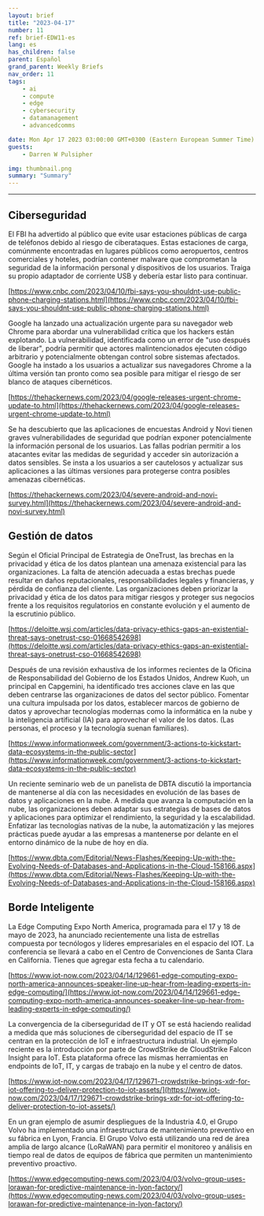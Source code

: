 ```yaml
---
layout: brief
title: "2023-04-17"
number: 11
ref: brief-EDW11-es
lang: es
has_children: false
parent: Español
grand_parent: Weekly Briefs
nav_order: 11
tags:
    - ai
    - compute
    - edge
    - cybersecurity
    - datamanagement
    - advancedcomms

date: Mon Apr 17 2023 03:00:00 GMT+0300 (Eastern European Summer Time)
guests:
    - Darren W Pulsipher

img: thumbnail.png
summary: "Summary"
---
```




---

## Ciberseguridad

El FBI ha advertido al público que evite usar estaciones públicas de carga de teléfonos debido al riesgo de ciberataques. Estas estaciones de carga, comúnmente encontradas en lugares públicos como aeropuertos, centros comerciales y hoteles, podrían contener malware que comprometan la seguridad de la información personal y dispositivos de los usuarios. Traiga su propio adaptador de corriente USB y debería estar listo para continuar.

[https://www.cnbc.com/2023/04/10/fbi-says-you-shouldnt-use-public-phone-charging-stations.html](https://www.cnbc.com/2023/04/10/fbi-says-you-shouldnt-use-public-phone-charging-stations.html)

Google ha lanzado una actualización urgente para su navegador web Chrome para abordar una vulnerabilidad crítica que los hackers están explotando. La vulnerabilidad, identificada como un error de "uso después de liberar", podría permitir que actores malintencionados ejecuten código arbitrario y potencialmente obtengan control sobre sistemas afectados. Google ha instado a los usuarios a actualizar sus navegadores Chrome a la última versión tan pronto como sea posible para mitigar el riesgo de ser blanco de ataques cibernéticos.

[https://thehackernews.com/2023/04/google-releases-urgent-chrome-update-to.html](https://thehackernews.com/2023/04/google-releases-urgent-chrome-update-to.html)

Se ha descubierto que las aplicaciones de encuestas Android y Novi tienen graves vulnerabilidades de seguridad que podrían exponer potencialmente la información personal de los usuarios. Las fallas podrían permitir a los atacantes evitar las medidas de seguridad y acceder sin autorización a datos sensibles. Se insta a los usuarios a ser cautelosos y actualizar sus aplicaciones a las últimas versiones para protegerse contra posibles amenazas cibernéticas.

[https://thehackernews.com/2023/04/severe-android-and-novi-survey.html](https://thehackernews.com/2023/04/severe-android-and-novi-survey.html)

## Gestión de datos

Según el Oficial Principal de Estrategia de OneTrust, las brechas en la privacidad y ética de los datos plantean una amenaza existencial para las organizaciones. La falta de atención adecuada a estas brechas puede resultar en daños reputacionales, responsabilidades legales y financieras, y pérdida de confianza del cliente. Las organizaciones deben priorizar la privacidad y ética de los datos para mitigar riesgos y proteger sus negocios frente a los requisitos regulatorios en constante evolución y el aumento de la escrutinio público.

[https://deloitte.wsj.com/articles/data-privacy-ethics-gaps-an-existential-threat-says-onetrust-cso-01668542698](https://deloitte.wsj.com/articles/data-privacy-ethics-gaps-an-existential-threat-says-onetrust-cso-01668542698)

Después de una revisión exhaustiva de los informes recientes de la Oficina de Responsabilidad del Gobierno de los Estados Unidos, Andrew Kuoh, un principal en Capgemini, ha identificado tres acciones clave en las que deben centrarse las organizaciones de datos del sector público. Fomentar una cultura impulsada por los datos, establecer marcos de gobierno de datos y aprovechar tecnologías modernas como la informática en la nube y la inteligencia artificial (IA) para aprovechar el valor de los datos. (Las personas, el proceso y la tecnología suenan familiares).

[https://www.informationweek.com/government/3-actions-to-kickstart-data-ecosystems-in-the-public-sector](https://www.informationweek.com/government/3-actions-to-kickstart-data-ecosystems-in-the-public-sector)

Un reciente seminario web de un panelista de DBTA discutió la importancia de mantenerse al día con las necesidades en evolución de las bases de datos y aplicaciones en la nube. A medida que avanza la computación en la nube, las organizaciones deben adaptar sus estrategias de bases de datos y aplicaciones para optimizar el rendimiento, la seguridad y la escalabilidad. Enfatizar las tecnologías nativas de la nube, la automatización y las mejores prácticas puede ayudar a las empresas a mantenerse por delante en el entorno dinámico de la nube de hoy en día.

[https://www.dbta.com/Editorial/News-Flashes/Keeping-Up-with-the-Evolving-Needs-of-Databases-and-Applications-in-the-Cloud-158166.aspx](https://www.dbta.com/Editorial/News-Flashes/Keeping-Up-with-the-Evolving-Needs-of-Databases-and-Applications-in-the-Cloud-158166.aspx)

## Borde Inteligente

La Edge Computing Expo North America, programada para el 17 y 18 de mayo de 2023, ha anunciado recientemente una lista de estrellas compuesta por tecnólogos y líderes empresariales en el espacio del IOT. La conferencia se llevará a cabo en el Centro de Convenciones de Santa Clara en California. Tienes que agregar esta fecha a tu calendario.

[https://www.iot-now.com/2023/04/14/129661-edge-computing-expo-north-america-announces-speaker-line-up-hear-from-leading-experts-in-edge-computing/](https://www.iot-now.com/2023/04/14/129661-edge-computing-expo-north-america-announces-speaker-line-up-hear-from-leading-experts-in-edge-computing/)

La convergencia de la ciberseguridad de IT y OT se está haciendo realidad a medida que más soluciones de ciberseguridad del espacio de IT se centran en la protección de IoT e infraestructura industrial. Un ejemplo reciente es la introducción por parte de CrowdStrike de CloudStrike Falcon Insight para IoT. Esta plataforma ofrece las mismas herramientas en endpoints de IoT, IT, y cargas de trabajo en la nube y el centro de datos.

[https://www.iot-now.com/2023/04/17/129671-crowdstrike-brings-xdr-for-iot-offering-to-deliver-protection-to-iot-assets/](https://www.iot-now.com/2023/04/17/129671-crowdstrike-brings-xdr-for-iot-offering-to-deliver-protection-to-iot-assets/)

En un gran ejemplo de asumir despliegues de la Industria 4.0, el Grupo Volvo ha implementado una infraestructura de mantenimiento preventivo en su fábrica en Lyon, Francia. El Grupo Volvo está utilizando una red de área amplia de largo alcance (LoRaWAN) para permitir el monitoreo y análisis en tiempo real de datos de equipos de fábrica que permiten un mantenimiento preventivo proactivo.

[https://www.edgecomputing-news.com/2023/04/03/volvo-group-uses-lorawan-for-predictive-maintenance-in-lyon-factory/](https://www.edgecomputing-news.com/2023/04/03/volvo-group-uses-lorawan-for-predictive-maintenance-in-lyon-factory/)


